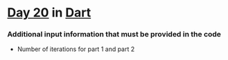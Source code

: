 # [Day 20](https://adventofcode.com/2021/day/20) in [Dart](https://dart.dev/)

### Additional input information that must be provided in the code
* Number of iterations for part 1 and part 2